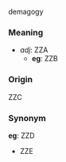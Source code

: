 demagogy
### Meaning
+ _adj_: ZZA
	+ __eg__: ZZB

### Origin

ZZC

### Synonym

__eg__: ZZD

+ ZZE


